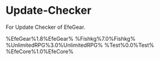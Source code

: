 Update-Checker
===============

For Update Checker of EfeGear.

%EfeGear%1.8%EfeGear%
%Fishkg%7.0%Fishkg%
%UnlimitedRPG%3.0%UnlimitedRPG%
%Test%0.0%Test%
%EfeCore%1.0%EfeCore%
